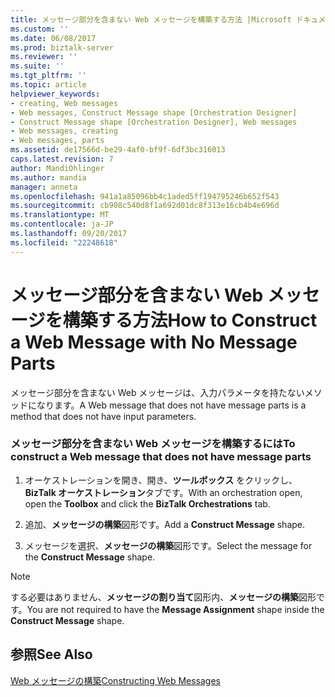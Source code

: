 ```yaml
---
title: メッセージ部分を含まない Web メッセージを構築する方法 |Microsoft ドキュメント
ms.custom: ''
ms.date: 06/08/2017
ms.prod: biztalk-server
ms.reviewer: ''
ms.suite: ''
ms.tgt_pltfrm: ''
ms.topic: article
helpviewer_keywords:
- creating, Web messages
- Web messages, Construct Message shape [Orchestration Designer]
- Construct Message shape [Orchestration Designer], Web messages
- Web messages, creating
- Web messages, parts
ms.assetid: de17566d-be29-4af0-bf9f-6df3bc316013
caps.latest.revision: 7
author: MandiOhlinger
ms.author: mandia
manager: anneta
ms.openlocfilehash: 941a1a85096bb4c1aded5ff194795246b652f543
ms.sourcegitcommit: cb908c540d8f1a692d01dc8f313e16cb4b4e696d
ms.translationtype: MT
ms.contentlocale: ja-JP
ms.lasthandoff: 09/20/2017
ms.locfileid: "22248618"
---
```

# <a name="how-to-construct-a-web-message-with-no-message-parts"></a><span data-ttu-id="aed0c-102">メッセージ部分を含まない Web メッセージを構築する方法</span><span class="sxs-lookup"><span data-stu-id="aed0c-102">How to Construct a Web Message with No Message Parts</span></span>
<span data-ttu-id="aed0c-103">メッセージ部分を含まない Web メッセージは、入力パラメータを持たないメソッドになります。</span><span class="sxs-lookup"><span data-stu-id="aed0c-103">A Web message that does not have message parts is a method that does not have input parameters.</span></span>  
  
### <a name="to-construct-a-web-message-that-does-not-have-message-parts"></a><span data-ttu-id="aed0c-104">メッセージ部分を含まない Web メッセージを構築するには</span><span class="sxs-lookup"><span data-stu-id="aed0c-104">To construct a Web message that does not have message parts</span></span>  
  
1.  <span data-ttu-id="aed0c-105">オーケストレーションを開き、開き、**ツールボックス** をクリックし、 **BizTalk オーケストレーション**タブです。</span><span class="sxs-lookup"><span data-stu-id="aed0c-105">With an orchestration open, open the **Toolbox** and click the **BizTalk Orchestrations** tab.</span></span>  
  
2.  <span data-ttu-id="aed0c-106">追加、**メッセージの構築**図形です。</span><span class="sxs-lookup"><span data-stu-id="aed0c-106">Add a **Construct Message** shape.</span></span>  
  
3.  <span data-ttu-id="aed0c-107">メッセージを選択、**メッセージの構築**図形です。</span><span class="sxs-lookup"><span data-stu-id="aed0c-107">Select the message for the **Construct Message** shape.</span></span>  
  
> [!NOTE]
>  <span data-ttu-id="aed0c-108">する必要はありません、**メッセージの割り当て**図形内、**メッセージの構築**図形です。</span><span class="sxs-lookup"><span data-stu-id="aed0c-108">You are not required to have the **Message Assignment** shape inside the **Construct Message** shape.</span></span>  
  
## <a name="see-also"></a><span data-ttu-id="aed0c-109">参照</span><span class="sxs-lookup"><span data-stu-id="aed0c-109">See Also</span></span>  
 [<span data-ttu-id="aed0c-110">Web メッセージの構築</span><span class="sxs-lookup"><span data-stu-id="aed0c-110">Constructing Web Messages</span></span>](../core/constructing-web-messages.md)